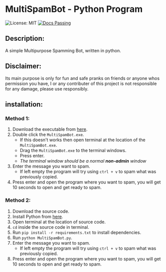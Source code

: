 # MultiSpamBot - Python Program
![License: MIT](https://img.shields.io/badge/License-MIT-yellow.svg)
[![Docs Passing](https://img.shields.io/badge/Docs-Passing-brightgreen.svg)](https://github.com/SpoiledUnknown/MultiSpamBot/blob/main/README.md)

## Description:
A simple Multipurpose Spamming Bot, written in python.

## Disclaimer:
Its main purpose is only for fun and safe pranks on friends or anyone whos permission you have, I or any contributer of this project is not responsible for any damage, please use responsibly.

## installation:
### Method 1:
 1. Download the executable from [here](https://github.com/SpoiledUnknown/MultiSpamBot/releases/tag/v1.0.1).
 2. Double click the `MultiSpamBot.exe`.
    - If this doesn't works then open terminal at the location of the `MultiSpamBot.exe`.
    - Drag the `MultiSpamBot.exe` to the terminal windows.
    - Press enter.
    - *The terminal window should be a normal ***non-admin*** window*
 3. Enter the message you want to spam.
    - If left empty the program will try using `ctrl + v` to spam what was previously copied.
 4. Press enter and open the program where you want to spam, you will get 10 seconds to open and get ready to spam.
   
### Method 2:
1. Download the source code.
2. Install Python from [here](https://www.python.org/downloads/).
3. Open terminal at the location of source code.
4. `cd` inside the source code in terminal.
5. Run `pip install -r requirements.txt` to install dependencies.
6. Run `python MultiSpamBot.py`.
7. Enter the message you want to spam.
    - If left empty the program will try using `ctrl + v` to spam what was previously copied.
8. Press enter and open the program where you want to spam, you will get 10 seconds to open and get ready to spam.